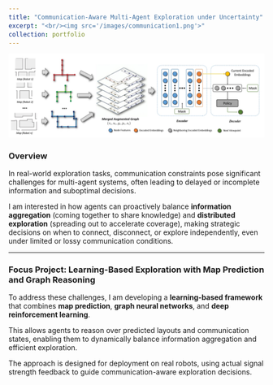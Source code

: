 ```yaml
---
title: "Communication-Aware Multi-Agent Exploration under Uncertainty"
excerpt: "<br/><img src='/images/communication1.png'>"
collection: portfolio
---
```


![Communication-Aware Exploration Project](/images/communication2.png)

### Overview

In real-world exploration tasks, communication constraints pose significant challenges for multi-agent systems, often leading to delayed or incomplete information and suboptimal decisions.

I am interested in how agents can proactively balance **information aggregation** (coming together to share knowledge) and **distributed exploration** (spreading out to accelerate coverage), making strategic decisions on when to connect, disconnect, or explore independently, even under limited or lossy communication conditions.

---

### Focus Project: Learning-Based Exploration with Map Prediction and Graph Reasoning

To address these challenges, I am developing a **learning-based framework** that combines **map prediction**, **graph neural networks**, and **deep reinforcement learning**.

This allows agents to reason over predicted layouts and communication states, enabling them to dynamically balance information aggregation and efficient exploration.

The approach is designed for deployment on real robots, using actual signal strength feedback to guide communication-aware exploration decisions.
